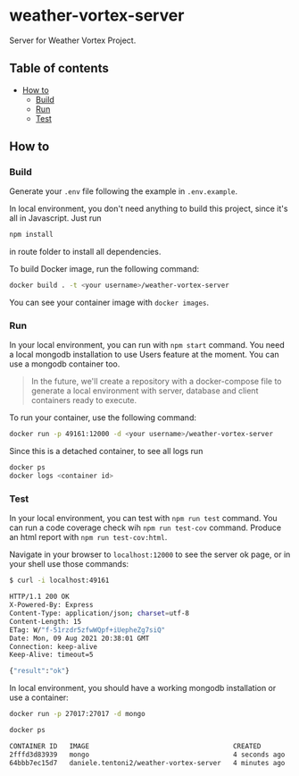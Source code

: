 # weather-vortex-server

Server for Weather Vortex Project.

## Table of contents

- [How to](#how-to)
  - [Build](#build)
  - [Run](#run)
  - [Test](#test)

## How to

### Build

Generate your `.env` file following the example in `.env.example`.

In local environment, you don't need anything to build this project, since it's all in Javascript. Just run

```sh
npm install
```

in route folder to install all dependencies.

To build Docker image, run the following command:

```sh
docker build . -t <your username>/weather-vortex-server
```

You can see your container image with `docker images`.

### Run

In your local environment, you can run with `npm start` command. You need a local mongodb installation to use Users feature at the moment. You can use a mongodb container too.

> In the future, we'll create a repository with a docker-compose file to generate a local environment with server, database and client containers ready to execute.

To run your container, use the following command:

```sh
docker run -p 49161:12000 -d <your username>/weather-vortex-server
```

Since this is a detached container, to see all logs run

```sh
docker ps
docker logs <container id>
```

### Test

In your local environment, you can test with `npm run test` command. You can run a code coverage check wih `npm run test-cov` command. Produce an html report with `npm run test-cov:html`.

Navigate in your browser to `localhost:12000` to see the server ok page, or in your shell use those commands:

```sh
$ curl -i localhost:49161

HTTP/1.1 200 OK
X-Powered-By: Express
Content-Type: application/json; charset=utf-8
Content-Length: 15
ETag: W/"f-51rzdr5zfwWQpf+iUepheZg7siQ"
Date: Mon, 09 Aug 2021 20:38:01 GMT
Connection: keep-alive
Keep-Alive: timeout=5

{"result":"ok"}
```

In local environment, you should have a working mongodb installation or use a container:

```sh
docker run -p 27017:27017 -d mongo

docker ps

CONTAINER ID   IMAGE                                    CREATED         STATUS          PORTS
2fffd3d83939   mongo                                    4 seconds ago   Up 3 seconds    0.0.0.0:27017->27017/tcp, :::27017->27017/tcp
64bbb7ec15d7   daniele.tentoni2/weather-vortex-server   4 minutes ago   Up 4 minutes    15600/tcp, 0.0.0.0:49161->12000/tcp, :::49161->12000/tcp
```
